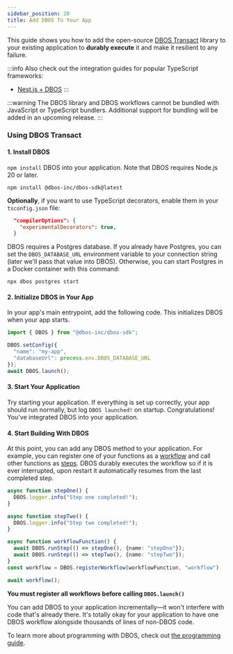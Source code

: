 ```yaml
---
sidebar_position: 20
title: Add DBOS To Your App
---
```


This guide shows you how to add the open-source [DBOS Transact](https://github.com/dbos-inc/dbos-transact-ts) library to your existing application to **durably execute** it and make it resilient to any failure.

:::info
Also check out the integration guides for popular TypeScript frameworks:
- [Nest.js + DBOS](../integrations/nestjs.md)
:::

:::warning
The DBOS library and DBOS workflows cannot be bundled with JavaScript or TypeScript bundlers.
Additional support for bundling will be added in an upcoming release.
:::

### Using DBOS Transact

#### 1. Install DBOS

`npm install` DBOS into your application. Note that DBOS requires Node.js 20 or later.

```shell
npm install @dbos-inc/dbos-sdk@latest
```

**Optionally**, if you want to use TypeScript decorators, enable them in your `tsconfig.json` file:

```json title="tsconfig.json"
  "compilerOptions": {
    "experimentalDecorators": true,
  }
```

DBOS requires a Postgres database.
If you already have Postgres, you can set the `DBOS_DATABASE_URL` environment variable to your connection string (later we'll pass that value into DBOS).
Otherwise, you can start Postgres in a Docker container with this command:

```shell
npx dbos postgres start
```


#### 2. Initialize DBOS in Your App

In your app's main entrypoint, add the following code.
This initializes DBOS when your app starts.

```javascript
import { DBOS } from "@dbos-inc/dbos-sdk";

DBOS.setConfig({
  "name": "my-app",
  "databaseUrl": process.env.DBOS_DATABASE_URL
});
await DBOS.launch();
```

#### 3. Start Your Application

Try starting your application.
If everything is set up correctly, your app should run normally, but log `DBOS launched!` on startup.
Congratulations!  You've integrated DBOS into your application.

#### 4. Start Building With DBOS

At this point, you can add any DBOS method to your application.
For example, you can register one of your functions as a [workflow](./tutorials/workflow-tutorial.md) and call other functions as [steps](./tutorials/step-tutorial.md).
DBOS durably executes the workflow so if it is ever interrupted, upon restart it automatically resumes from the last completed step.

```typescript
async function stepOne() {
  DBOS.logger.info("Step one completed!");
}

async function stepTwo() {
  DBOS.logger.info("Step two completed!");
}

async function workflowFunction() {
  await DBOS.runStep(() => stepOne(), {name: "stepOne"});
  await DBOS.runStep(() => stepTwo(), {name: "stepTwo"});
}
const workflow = DBOS.registerWorkflow(workflowFunction, "workflow")

await workflow();
```

**You must register all workflows before calling `DBOS.launch()`**

You can add DBOS to your application incrementally&mdash;it won't interfere with code that's already there.
It's totally okay for your application to have one DBOS workflow alongside thousands of lines of non-DBOS code.

To learn more about programming with DBOS, check out [the programming guide](./programming-guide.md).
